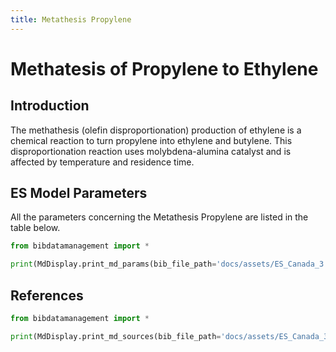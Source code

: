 ```yaml
---
title: Metathesis Propylene
---
```


# Methatesis of Propylene to Ethylene

## Introduction

The methathesis (olefin disproportionation) production of ethylene is a
chemical reaction to turn propylene into ethylene and butylene. This
disproportionation reaction uses molybdena-alumina catalyst and is
affected by temperature and residence time.

## ES Model Parameters

All the parameters concerning the Metathesis Propylene are listed in the
table below.

```python exec="on"
from bibdatamanagement import *

print(MdDisplay.print_md_params(bib_file_path='docs/assets/ES_Canada_3.bib',filter_entry='METATHESIS_PROPYLENE'))
```

## References

```python exec="on"
from bibdatamanagement import *

print(MdDisplay.print_md_sources(bib_file_path='docs/assets/ES_Canada_3.bib',filter_entry='METATHESIS_PROPYLENE'))
```
